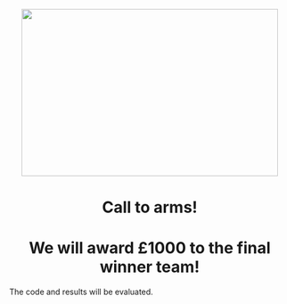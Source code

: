 <p align="center">
  <img width="460" height="300" src="http://www.bris.ac.uk/media-library/sites/engineering/research/cybersecurity/BCSG%20logo%20small.png">
</p>
<div align="center">
<h1> Call to arms! </h1>
<h1> We will award £1000 to the final winner team! </h1> 
</div>

The code and results will be evaluated.
